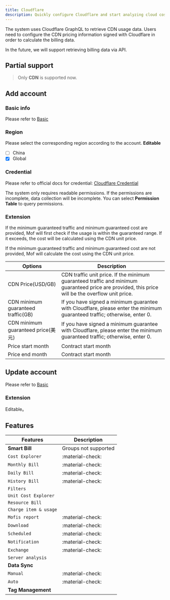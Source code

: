 ```yaml
---
title: Cloudflare
description: Quickly configure Cloudflare and start analyzing cloud cost health.
---
```


The system uses Cloudflare GraphQL to retrieve CDN usage data. Users need to configure the CDN pricing information signed with Cloudflare in order to calculate the billing data.

In the future, we will support retrieving billing data via API.

## Partial support
> Only **CDN** is supported now.

## Add account
### **Basic info**
Please refer to [Basic](basic.md)

### **Region**
Please select the corresponding region according to the account. **Editable**

- [ ] China
- [x] Global

### **Credential**
Please refer to official docs for credential: [Cloudflare Credential](https://developers.cloudflare.com/fundamentals/api/get-started/create-token/)

The system only requires readable permissions. If the permissions are incomplete, data collection will be incomplete. You can select **Permission Table** to query permissions.

### **Extension**
If the minimum guaranteed traffic and minimum guaranteed cost are provided, Mof will first check if the usage is within the guaranteed range. If it exceeds, the cost will be calculated using the CDN unit price.

If the minimum guaranteed traffic and minimum guaranteed cost are not provided, Mof will calculate the cost using the CDN unit price.

| Options                            | Description                                                                                                                                      |
|------------------------------------|--------------------------------------------------------------------------------------------------------------------------------------------------|
| CDN Price(USD/GB)                  | CDN traffic unit price. If the minimum guaranteed traffic and minimum guaranteed price are provided, this price will be the overflow unit price. |
| CDN minimum guaranteed traffic(GB) | If you have signed a minimum guarantee with Cloudflare, please enter the minimum guaranteed traffic; otherwise, enter 0.                         |
| CDN minimum guaranteed price(美元)   | If you have signed a minimum guarantee with Cloudflare, please enter the minimum guaranteed traffic; otherwise, enter 0.                         |
| Price start month                  | Contract start month                                                                                                                             |
| Price end month                    | Contract start month                                                                                                                                            |

## Update account
Please refer to [Basic](basic.md)

### **Extension**
Editable。

## Features

| Features              | Description          |
|-----------------------|----------------------|
| **Smart Bill**        | Groups not supported |
| `Cost Explorer`       | :material-check:     |
| `Monthly Bill`        | :material-check:     |
| `Daily Bill`          | :material-check:     |
| `History Bill`        | :material-check:     |
| `Filters`             |                      |
| `Unit Cost Explorer`  |                      |
| `Resource Bill`       |                      |
| `Charge item & usage` |                      |
| `Mofis report`        | :material-check:     |
| `Download`            | :material-check:     |
| `Scheduled`           | :material-check:     |
| `Notification`        | :material-check:     |
| `Exchange`            | :material-check:     |
| `Server analysis`     |                      |
| **Data Sync**         |                      |
| `Manual`              | :material-check:     |
| `Auto`                | :material-check:     |
| **Tag Management**    |                      |
